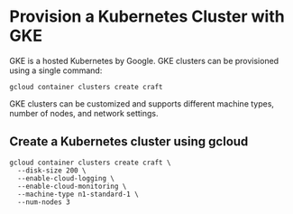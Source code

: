# Provision a Kubernetes Cluster with GKE

GKE is a hosted Kubernetes by Google. GKE clusters can be provisioned using a single command:

```
gcloud container clusters create craft
```

GKE clusters can be customized and supports different machine types, number of nodes, and network settings. 

## Create a Kubernetes cluster using gcloud

```
gcloud container clusters create craft \
  --disk-size 200 \
  --enable-cloud-logging \
  --enable-cloud-monitoring \
  --machine-type n1-standard-1 \
  --num-nodes 3 
```

